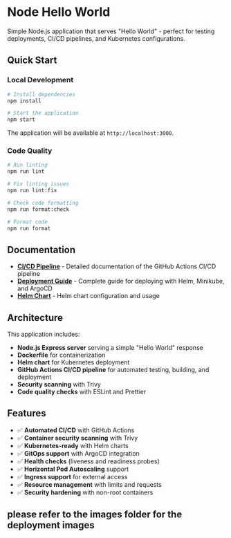 # Node Hello World

Simple Node.js application that serves "Hello World" - perfect for testing deployments, CI/CD pipelines, and Kubernetes configurations.

## Quick Start

### Local Development

```bash
# Install dependencies
npm install

# Start the application
npm start
```

The application will be available at `http://localhost:3000`.

### Code Quality

```bash
# Run linting
npm run lint

# Fix linting issues
npm run lint:fix

# Check code formatting
npm run format:check

# Format code
npm run format
```

## Documentation

- **[CI/CD Pipeline](CI-CD.md)** - Detailed documentation of the GitHub Actions CI/CD pipeline
- **[Deployment Guide](DEPLOY.md)** - Complete guide for deploying with Helm, Minikube, and ArgoCD
- **[Helm Chart](helm/node-hello/README.md)** - Helm chart configuration and usage

## Architecture

This application includes:

- **Node.js Express server** serving a simple "Hello World" response
- **Dockerfile** for containerization
- **Helm chart** for Kubernetes deployment
- **GitHub Actions CI/CD pipeline** for automated testing, building, and deployment
- **Security scanning** with Trivy
- **Code quality checks** with ESLint and Prettier

## Features

- ✅ **Automated CI/CD** with GitHub Actions
- ✅ **Container security scanning** with Trivy
- ✅ **Kubernetes-ready** with Helm charts
- ✅ **GitOps support** with ArgoCD integration
- ✅ **Health checks** (liveness and readiness probes)
- ✅ **Horizontal Pod Autoscaling** support
- ✅ **Ingress support** for external access
- ✅ **Resource management** with limits and requests
- ✅ **Security hardening** with non-root containers


## please refer to the images folder for the deployment images
